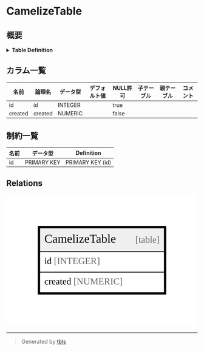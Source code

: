 # CamelizeTable

## 概要

<details>
<summary><strong>Table Definition</strong></summary>

```sql
CREATE TABLE CamelizeTable (
  id INTEGER PRIMARY KEY AUTOINCREMENT,
  created NUMERIC NOT NULL
)
```

</details>

## カラム一覧

| 名前 | 論理名 | データ型 | デフォルト値 | NULL許可 | 子テーブル | 親テーブル | コメント |
| ---- | ------ | -------- | ------------ | -------- | ---------- | ---------- | -------- |
| id | id | INTEGER |  | true |  |  |  |
| created | created | NUMERIC |  | false |  |  |  |

## 制約一覧

| 名前 | データ型 | Definition |
| ---- | ---- | ---------- |
| id | PRIMARY KEY | PRIMARY KEY (id) |

## Relations

![er](CamelizeTable.svg)

---

> Generated by [tbls](https://github.com/k1LoW/tbls)
